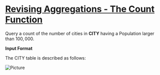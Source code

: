 # [Revising Aggregations - The Count Function](https://www.hackerrank.com/challenges/revising-aggregations-the-count-function/problem)

Query a count of the number of cities in <strong>CITY</strong> having a Population larger than $100,000$.

<strong>Input Format</strong>

The CITY table is described as follows: 

![Picture](https://s3.amazonaws.com/hr-challenge-images/8137/1449729804-f21d187d0f-CITY.jpg)
